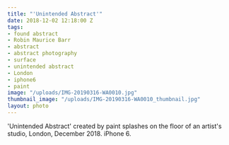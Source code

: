 ```yaml
---
title: "'Unintended Abstract'"
date: 2018-12-02 12:18:00 Z
tags:
- found abstract
- Robin Maurice Barr
- abstract
- abstract photography
- surface
- unintended abstract
- London
- iphone6
- paint
image: "/uploads/IMG-20190316-WA0010.jpg"
thumbnail_image: "/uploads/IMG-20190316-WA0010_thumbnail.jpg"
layout: photo
---
```


'Unintended Abstract' created by paint splashes on the floor of an artist's studio, London, December 2018. iPhone 6.